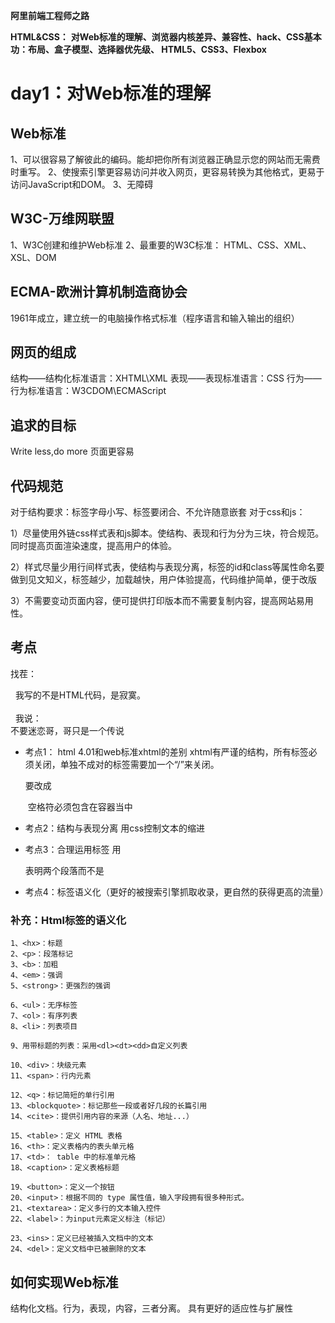 **阿里前端工程师之路**

**HTML&CSS：**
	**对Web标准的理解、浏览器内核差异、兼容性、hack、CSS基本功：布局、盒子模型、选择器优先级、
	HTML5、CSS3、Flexbox**


# day1：对Web标准的理解 #


## Web标准 ##
1、可以很容易了解彼此的编码。能却把你所有浏览器正确显示您的网站而无需费时重写。
2、使搜索引擎更容易访问并收入网页，更容易转换为其他格式，更易于访问JavaScript和DOM。
3、无障碍


## W3C-万维网联盟 ##
1、W3C创建和维护Web标准
2、最重要的W3C标准：
	HTML、CSS、XML、XSL、DOM

## ECMA-欧洲计算机制造商协会 ##
1961年成立，建立统一的电脑操作格式标准（程序语言和输入输出的组织）

## 网页的组成 ##
结构——结构化标准语言：XHTML\XML
表现——表现标准语言：CSS
行为——行为标准语言：W3CDOM\ECMAScript


## 追求的目标 ##
Write less,do more
页面更容易

## 代码规范 ##
对于结构要求：标签字母小写、标签要闭合、不允许随意嵌套
对于css和js：

1）尽量使用外链css样式表和js脚本。使结构、表现和行为分为三块，符合规范。同时提高页面渲染速度，提高用户的体验。

2）样式尽量少用行间样式表，使结构与表现分离，标签的id和class等属性命名要做到见文知义，标签越少，加载越快，用户体验提高，代码维护简单，便于改版

3）不需要变动页面内容，便可提供打印版本而不需要复制内容，提高网站易用性。
## 考点 ##
找茬： <P>&nbsp;&nbsp;我写的不是HTML代码，是寂寞。<br><br>&nbsp;&nbsp;我说：<br>不要迷恋哥，哥只是一个传说 


- 考点1： html 4.01和web标准xhtml的差别
	xhtml有严谨的结构，所有标签必须关闭，单独不成对的标签需要加一个“/”来关闭。
    <P>要改成<p>
	&nbsp;空格符必须包含在容器当中

- 考点2：结构与表现分离
	用css控制文本的缩进

- 考点3：合理运用标签
	用<p>表明两个段落而不是<br>

- 考点4：标签语义化（更好的被搜索引擎抓取收录，更自然的获得更高的流量）
	

### 补充：Html标签的语义化 
	1、<hx>：标题
    2、<p>：段落标记
    3、<b>：加粗
	4、<em>：强调
	5、<strong>：更强烈的强调

	6、<ul>：无序标签
	7、<ol>：有序列表
	8、<li>：列表项目

    9、用带标题的列表：采用<dl><dt><dd>自定义列表

	10、<div>：块级元素
	11、<span>：行内元素

	12、<q>：标记简短的单行引用
	13、<blockquote>：标记那些一段或者好几段的长篇引用
	14、<cite>：提供引用内容的来源（人名、地址...）

	15、<table>：定义 HTML 表格
	16、<th>：定义表格内的表头单元格
	17、<td>： table 中的标准单元格
	18、<caption>：定义表格标题

	19、<button>：定义一个按钮
	20、<input>：根据不同的 type 属性值，输入字段拥有很多种形式。
	21、<textarea>：定义多行的文本输入控件
	22、<label>：为input元素定义标注（标记）

	23、<ins>：定义已经被插入文档中的文本
	24、<del>：定义文档中已被删除的文本
 

## 如何实现Web标准 ##
结构化文档。行为，表现，内容，三者分离。
具有更好的适应性与扩展性